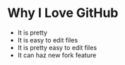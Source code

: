 # Why I Love GitHub

* It is pretty
* It is easy to edit files
* It is pretty easy to edit files
* It can haz new fork feature